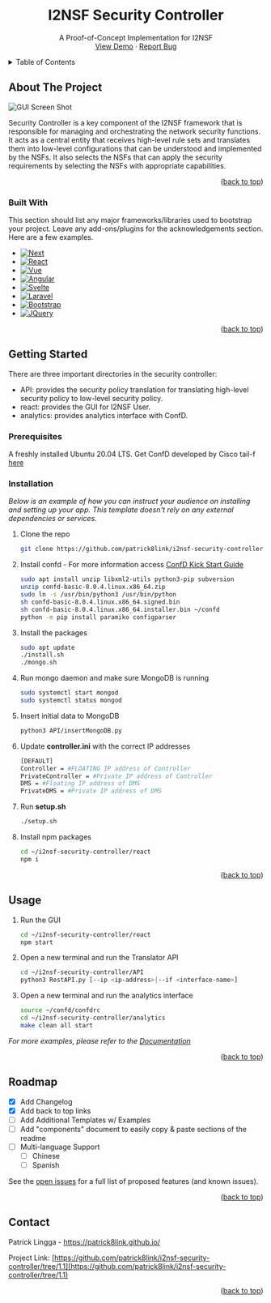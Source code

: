 <!-- Improved compatibility of back to top link: See: https://github.com/othneildrew/Best-README-Template/pull/73 -->
<a name="readme-top"></a>
<!--
*** Thanks for checking out the Best-README-Template. If you have a suggestion
*** that would make this better, please fork the repo and create a pull request
*** or simply open an issue with the tag "enhancement".
*** Don't forget to give the project a star!
*** Thanks again! Now go create something AMAZING! :D
-->



<!-- PROJECT SHIELDS -->
<!--
*** I'm using markdown "reference style" links for readability.
*** Reference links are enclosed in brackets [ ] instead of parentheses ( ).
*** See the bottom of this document for the declaration of the reference variables
*** for contributors-url, forks-url, etc. This is an optional, concise syntax you may use.
*** https://www.markdownguide.org/basic-syntax/#reference-style-links
-->

<!-- PROJECT LOGO -->
<br />
<div align="center">

  <h1 align="center">I2NSF Security Controller</h1>

  <p align="center">
    A Proof-of-Concept Implementation for I2NSF
    <br />
    <a href="https://www.youtube.com/watch?v=OWNJbF7wGgs&ab_channel=PatrickLingga">View Demo</a>
    ·
    <a href="https://github.com/patrick8link/i2nsf-security-controller/issues">Report Bug</a>
  </p>
</div>



<!-- TABLE OF CONTENTS -->
<details>
  <summary>Table of Contents</summary>
  <ol>
    <li>
      <a href="#about-the-project">About The Project</a>
      <ul>
        <li><a href="#built-with">Built With</a></li>
      </ul>
    </li>
    <li>
      <a href="#getting-started">Getting Started</a>
      <ul>
        <li><a href="#prerequisites">Prerequisites</a></li>
        <li><a href="#installation">Installation</a></li>
      </ul>
    </li>
    <li><a href="#usage">Usage</a></li>
    <li><a href="#roadmap">Roadmap</a></li>
    <li><a href="#contributing">Contributing</a></li>
    <li><a href="#license">License</a></li>
    <li><a href="#contact">Contact</a></li>
    <li><a href="#acknowledgments">Acknowledgments</a></li>
  </ol>
</details>



<!-- ABOUT THE PROJECT -->
## About The Project

![GUI Screen Shot](https://github.com/patrick8link/i2nsf-security-controller/tree/1.1/GUI.png)

Security Controller is a key component of the I2NSF framework that is responsible for managing and orchestrating the network security functions. It acts as a central entity that receives high-level rule sets and translates them into low-level configurations that can be understood and implemented by the NSFs. It also selects the NSFs that can apply the security requirements by selecting the NSFs with appropriate capabilities.

<p align="right">(<a href="#readme-top">back to top</a>)</p>



### Built With

This section should list any major frameworks/libraries used to bootstrap your project. Leave any add-ons/plugins for the acknowledgements section. Here are a few examples.

* [![Next][Next.js]][Next-url]
* [![React][React.js]][React-url]
* [![Vue][Vue.js]][Vue-url]
* [![Angular][Angular.io]][Angular-url]
* [![Svelte][Svelte.dev]][Svelte-url]
* [![Laravel][Laravel.com]][Laravel-url]
* [![Bootstrap][Bootstrap.com]][Bootstrap-url]
* [![JQuery][JQuery.com]][JQuery-url]

<p align="right">(<a href="#readme-top">back to top</a>)</p>



<!-- GETTING STARTED -->
## Getting Started

There are three important directories in the security controller:
* API: provides the security policy translation for translating high-level security policy to low-level security policy.
* react: provides the GUI for I2NSF User.
* analytics: provides analytics interface with ConfD.

### Prerequisites

A freshly installed Ubuntu 20.04 LTS.
Get ConfD developed by Cisco tail-f [here](https://developer.cisco.com/site/confD/)


### Installation

_Below is an example of how you can instruct your audience on installing and setting up your app. This template doesn't rely on any external dependencies or services._


1. Clone the repo
   ```sh
   git clone https://github.com/patrick8link/i2nsf-security-controller/tree/1.1
   ```
2. Install confd - For more information access [ConfD Kick Start Guide](https://info.tail-f.com/confd-evaluation-kick-start-guide)
   ```sh
   sudo apt install unzip libxml2-utils python3-pip subversion
   unzip confd-basic-8.0.4.linux.x86_64.zip
   sudo ln -s /usr/bin/python3 /usr/bin/python
   sh confd-basic-8.0.4.linux.x86_64.signed.bin
   sh confd-basic-8.0.4.linux.x86_64.installer.bin ~/confd
   python -m pip install paramiko configparser
   ```
3. Install the packages
   ```sh
   sudo apt update
   ./install.sh
   ./mongo.sh
   ```
4. Run mongo daemon and make sure MongoDB is running
   ```sh
   sudo systemctl start mongod
   sudo systemctl status mongod
   ```
5. Insert initial data to MongoDB
   ```sh
   python3 API/insertMongoDB.py
   ```
6. Update **controller.ini** with the correct IP addresses
   ```sh
   [DEFAULT]
   Controller = #FLOATING IP address of Controller
   PrivateController = #Private IP address of Controller
   DMS = #Floating IP address of DMS
   PrivateDMS = #Private IP address of DMS
   ```
7. Run **setup.sh**
   ```sh
   ./setup.sh
   ```
8. Install npm packages
   ```sh
   cd ~/i2nsf-security-controller/react
   npm i
   ```

<p align="right">(<a href="#readme-top">back to top</a>)</p>


<!-- USAGE EXAMPLES -->
## Usage

1. Run the GUI
   ```sh
   cd ~/i2nsf-security-controller/react
   npm start
   ```
2. Open a new terminal and run the Translator API
   ```sh
   cd ~/i2nsf-security-controller/API
   python3 RestAPI.py [--ip <ip-address>|--if <interface-name>]
   ```
3. Open a new terminal and run the analytics interface
   ```sh
   source ~/confd/confdrc
   cd ~/i2nsf-security-controller/analytics
   make clean all start
   ```
_For more examples, please refer to the [Documentation](https://example.com)_

<p align="right">(<a href="#readme-top">back to top</a>)</p>



<!-- ROADMAP -->
## Roadmap

- [x] Add Changelog
- [x] Add back to top links
- [ ] Add Additional Templates w/ Examples
- [ ] Add "components" document to easily copy & paste sections of the readme
- [ ] Multi-language Support
    - [ ] Chinese
    - [ ] Spanish

See the [open issues](https://github.com/othneildrew/Best-README-Template/issues) for a full list of proposed features (and known issues).

<p align="right">(<a href="#readme-top">back to top</a>)</p>

<!-- CONTACT -->
## Contact

Patrick Lingga - https://patrick8link.github.io/

Project Link: [https://github.com/patrick8link/i2nsf-security-controller/tree/1.1](https://github.com/patrick8link/i2nsf-security-controller/tree/1.1)

<p align="right">(<a href="#readme-top">back to top</a>)</p>



<!-- ACKNOWLEDGMENTS -->
<!-- 
## Acknowledgments

Use this space to list resources you find helpful and would like to give credit to. I've included a few of my favorites to kick things off!

* [Choose an Open Source License](https://choosealicense.com)
* [GitHub Emoji Cheat Sheet](https://www.webpagefx.com/tools/emoji-cheat-sheet)
* [Malven's Flexbox Cheatsheet](https://flexbox.malven.co/)
* [Malven's Grid Cheatsheet](https://grid.malven.co/)
* [Img Shields](https://shields.io)
* [GitHub Pages](https://pages.github.com)
* [Font Awesome](https://fontawesome.com)
* [React Icons](https://react-icons.github.io/react-icons/search)

<p align="right">(<a href="#readme-top">back to top</a>)</p>
-->


<!-- MARKDOWN LINKS & IMAGES -->
<!-- https://www.markdownguide.org/basic-syntax/#reference-style-links -->
[contributors-shield]: https://img.shields.io/github/contributors/othneildrew/Best-README-Template.svg?style=for-the-badge
[contributors-url]: https://github.com/othneildrew/Best-README-Template/graphs/contributors
[forks-shield]: https://img.shields.io/github/forks/othneildrew/Best-README-Template.svg?style=for-the-badge
[forks-url]: https://github.com/othneildrew/Best-README-Template/network/members
[stars-shield]: https://img.shields.io/github/stars/othneildrew/Best-README-Template.svg?style=for-the-badge
[stars-url]: https://github.com/othneildrew/Best-README-Template/stargazers
[issues-shield]: https://img.shields.io/github/issues/othneildrew/Best-README-Template.svg?style=for-the-badge
[issues-url]: https://github.com/othneildrew/Best-README-Template/issues
[license-shield]: https://img.shields.io/github/license/othneildrew/Best-README-Template.svg?style=for-the-badge
[license-url]: https://github.com/othneildrew/Best-README-Template/blob/master/LICENSE.txt
[linkedin-shield]: https://img.shields.io/badge/-LinkedIn-black.svg?style=for-the-badge&logo=linkedin&colorB=555
[linkedin-url]: https://linkedin.com/in/othneildrew
[product-screenshot]: GUI.png
[Next.js]: https://img.shields.io/badge/next.js-000000?style=for-the-badge&logo=nextdotjs&logoColor=white
[Next-url]: https://nextjs.org/
[React.js]: https://img.shields.io/badge/React-20232A?style=for-the-badge&logo=react&logoColor=61DAFB
[React-url]: https://reactjs.org/
[Vue.js]: https://img.shields.io/badge/Vue.js-35495E?style=for-the-badge&logo=vuedotjs&logoColor=4FC08D
[Vue-url]: https://vuejs.org/
[Angular.io]: https://img.shields.io/badge/Angular-DD0031?style=for-the-badge&logo=angular&logoColor=white
[Angular-url]: https://angular.io/
[Svelte.dev]: https://img.shields.io/badge/Svelte-4A4A55?style=for-the-badge&logo=svelte&logoColor=FF3E00
[Svelte-url]: https://svelte.dev/
[Laravel.com]: https://img.shields.io/badge/Laravel-FF2D20?style=for-the-badge&logo=laravel&logoColor=white
[Laravel-url]: https://laravel.com
[Bootstrap.com]: https://img.shields.io/badge/Bootstrap-563D7C?style=for-the-badge&logo=bootstrap&logoColor=white
[Bootstrap-url]: https://getbootstrap.com
[JQuery.com]: https://img.shields.io/badge/jQuery-0769AD?style=for-the-badge&logo=jquery&logoColor=white
[JQuery-url]: https://jquery.com 
